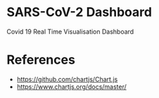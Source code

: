 # SARS-CoV-2 Dashboard
Covid 19 Real Time Visualisation Dashboard

# References
- https://github.com/chartjs/Chart.js
- https://www.chartjs.org/docs/master/
